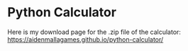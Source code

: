 # Python Calculator
Here is my download page for the .zip file of the calculator: https://aidenmallagames.github.io/python-calculator/
